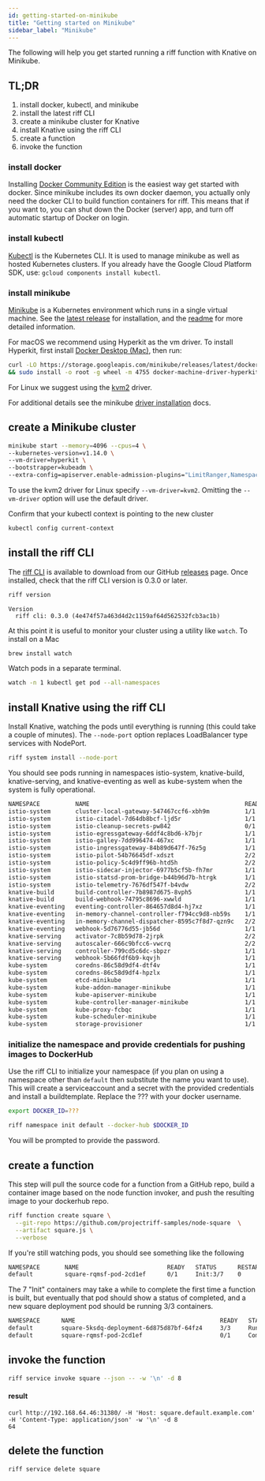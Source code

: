 ```yaml
---
id: getting-started-on-minikube
title: "Getting started on Minikube"
sidebar_label: "Minikube"
---
```


The following will help you get started running a riff function with Knative on Minikube.

## TL;DR

1. install docker, kubectl, and minikube
2. install the latest riff CLI
3. create a minikube cluster for Knative
4. install Knative using the riff CLI
5. create a function
6. invoke the function

### install docker

Installing [Docker Community Edition](https://store.docker.com/search?type=edition&offering=community) is the easiest way get started with docker. Since minikube includes its own docker daemon, you actually only need the docker CLI to build function containers for riff. This means that if you want to, you can shut down the Docker (server) app, and turn off automatic startup of Docker on login.

### install kubectl

[Kubectl](https://kubernetes.io/docs/tasks/tools/install-kubectl/) is the Kubernetes CLI. It is used to manage minikube as well as hosted Kubernetes clusters. If you already have the Google Cloud Platform SDK, use: `gcloud components install kubectl`.

### install minikube

[Minikube](https://kubernetes.io/docs/tasks/tools/install-minikube/) is a Kubernetes environment which runs in a single virtual machine. See the [latest release](https://github.com/kubernetes/minikube/releases) for installation, and the [readme](https://github.com/kubernetes/minikube/blob/master/README.md) for more detailed information.

For macOS we recommend using Hyperkit as the vm driver. To install Hyperkit, first install [Docker Desktop (Mac)](https://store.docker.com/editions/community/docker-ce-desktop-mac), then run:

```sh
curl -LO https://storage.googleapis.com/minikube/releases/latest/docker-machine-driver-hyperkit \
&& sudo install -o root -g wheel -m 4755 docker-machine-driver-hyperkit /usr/local/bin/
```

For Linux we suggest using the [kvm2](https://github.com/kubernetes/minikube/blob/master/docs/drivers.md#kvm2-driver) driver.

For additional details see the minikube [driver installation](https://github.com/kubernetes/minikube/blob/master/docs/drivers.md#hyperkit-driver) docs.

## create a Minikube cluster

```sh
minikube start --memory=4096 --cpus=4 \
--kubernetes-version=v1.14.0 \
--vm-driver=hyperkit \
--bootstrapper=kubeadm \
--extra-config=apiserver.enable-admission-plugins="LimitRanger,NamespaceExists,NamespaceLifecycle,ResourceQuota,ServiceAccount,DefaultStorageClass,MutatingAdmissionWebhook"
```

To use the kvm2 driver for Linux specify `--vm-driver=kvm2`. Omitting the `--vm-driver` option will use the default driver.

Confirm that your kubectl context is pointing to the new cluster

```sh
kubectl config current-context
```

## install the riff CLI

The [riff CLI](https://github.com/projectriff/riff/) is available to download from our GitHub [releases](https://github.com/projectriff/riff/releases) page. Once installed, check that the riff CLI version is 0.3.0 or later.

```sh
riff version
```
```
Version
  riff cli: 0.3.0 (4e474f57a463d4d2c1159af64d562532fcb3ac1b)
```

At this point it is useful to monitor your cluster using a utility like `watch`. To install on a Mac

```sh
brew install watch
```

Watch pods in a separate terminal.

```sh
watch -n 1 kubectl get pod --all-namespaces
```

## install Knative using the riff CLI

Install Knative, watching the pods until everything is running (this could take a couple of minutes). The `--node-port` option replaces LoadBalancer type services with NodePort.

```sh
riff system install --node-port
```

You should see pods running in namespaces istio-system, knative-build, knative-serving, and knative-eventing as well as kube-system when the system is fully operational. 

```sh
NAMESPACE          NAME                                            READY   STATUS      RESTARTS   AGE
istio-system       cluster-local-gateway-547467ccf6-xbh9m          1/1     Running     0          3m34s
istio-system       istio-citadel-7d64db8bcf-ljd5r                  1/1     Running     0          3m35s
istio-system       istio-cleanup-secrets-pw842                     0/1     Completed   0          3m36s
istio-system       istio-egressgateway-6ddf4c8bd6-k7bjr            1/1     Running     0          3m35s
istio-system       istio-galley-7dd996474-467xc                    1/1     Running     0          3m35s
istio-system       istio-ingressgateway-84b89d647f-76z5g           1/1     Running     0          3m35s
istio-system       istio-pilot-54b76645df-xdszt                    2/2     Running     0          3m21s
istio-system       istio-policy-5c4d9ff96b-htd5h                   2/2     Running     0          3m35s
istio-system       istio-sidecar-injector-6977b5cf5b-fh7mr         1/1     Running     0          3m35s
istio-system       istio-statsd-prom-bridge-b44b96d7b-htrgk        1/1     Running     0          3m35s
istio-system       istio-telemetry-7676df547f-b4vdw                2/2     Running     0          3m35s
knative-build      build-controller-7b8987d675-8vph5               1/1     Running     0          59s
knative-build      build-webhook-74795c8696-xwwld                  1/1     Running     0          59s
knative-eventing   eventing-controller-864657d8d4-hj7xz            1/1     Running     0          57s
knative-eventing   in-memory-channel-controller-f794cc9d8-nb59s    1/1     Running     0          56s
knative-eventing   in-memory-channel-dispatcher-8595c7f8d7-qzn9c   2/2     Running     1          56s
knative-eventing   webhook-5d76776d55-jb56d                        1/1     Running     0          57s
knative-serving    activator-7c8b59d78-2jrpk                       2/2     Running     1          58s
knative-serving    autoscaler-666c9bfcc6-vwcrq                     2/2     Running     1          58s
knative-serving    controller-799cd5c6dc-sbpzr                     1/1     Running     0          58s
knative-serving    webhook-5b66fdf6b9-kqvjh                        1/1     Running     0          58s
kube-system        coredns-86c58d9df4-dtf4v                        1/1     Running     0          9m17s
kube-system        coredns-86c58d9df4-hpzlx                        1/1     Running     0          9m17s
kube-system        etcd-minikube                                   1/1     Running     0          8m30s
kube-system        kube-addon-manager-minikube                     1/1     Running     0          8m15s
kube-system        kube-apiserver-minikube                         1/1     Running     0          8m20s
kube-system        kube-controller-manager-minikube                1/1     Running     0          8m29s
kube-system        kube-proxy-fcbqc                                1/1     Running     0          9m17s
kube-system        kube-scheduler-minikube                         1/1     Running     0          8m9s
kube-system        storage-provisioner                             1/1     Running     0          9m16s
```

### initialize the namespace and provide credentials for pushing images to DockerHub

Use the riff CLI to initialize your namespace (if you plan on using a namespace other than `default` then substitute the name you want to use). This will create a serviceaccount and a secret with the provided credentials and install a buildtemplate. Replace the ??? with your docker username.

```sh
export DOCKER_ID=???
```

```sh
riff namespace init default --docker-hub $DOCKER_ID
```

You will be prompted to provide the password.

## create a function

This step will pull the source code for a function from a GitHub repo, build a container image based on the node function invoker, and push the resulting image to your dockerhub repo.

```sh
riff function create square \
  --git-repo https://github.com/projectriff-samples/node-square  \
  --artifact square.js \
  --verbose
```

If you're still watching pods, you should see something like the following

```sh
NAMESPACE       NAME                         READY   STATUS      RESTARTS   AGE
default         square-rqmsf-pod-2cd1ef      0/1     Init:3/7    0          20s
```

The 7 "Init" containers may take a while to complete the first time a function is built, but eventually that pod should show a status of completed, and a new square deployment pod should be running 3/3 containers.

```sh
NAMESPACE      NAME                                         READY   STATUS      RESTARTS   AGE
default        square-5ksdq-deployment-6d875d87bf-64fz4     3/3     Running     0          47s
default        square-rqmsf-pod-2cd1ef                      0/1     Completed   0          2m30s
```

## invoke the function

```sh
riff service invoke square --json -- -w '\n' -d 8
```

#### result

```
curl http://192.168.64.46:31380/ -H 'Host: square.default.example.com' -H 'Content-Type: application/json' -w '\n' -d 8
64
```

## delete the function

```sh
riff service delete square
```
